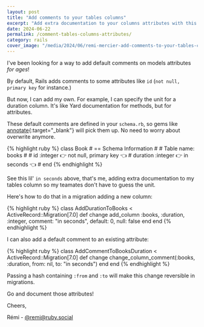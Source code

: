 ```yaml
---
layout: post
title: "Add comments to your tables columns"
excerpt: "Add extra documentation to your columns attributes with this one simple trick."
date: 2024-06-22
permalink: /comment-tables-columns-attributes/
category: rails
cover_image: "/media/2024/06/remi-mercier-add-comments-to-your-tables-columns.png"
---
```


I've been looking for a way to add default comments on models attributes *for ages*!

By default, Rails adds comments to some attributes like `id` (`not null, primary key` for instance.)

But now, I can add my own. For example, I can specify the unit for a duration column. It's like Yard documentation for methods, but for attributes.

These default comments are defined in your `schema.rb`, so gems like [annotate](https://github.com/ctran/annotate_models){:target="\_blank"} will pick them up. No need to worry about overwrite anymore.

{% highlight ruby %}
  class Book
    # == Schema Information
    #
    # Table name: books
    #
    #  id          :integer    👉 not null, primary key 👈
    #  duration    :integer   👉 in seconds 👈
    #
  end
{% endhighlight %}

See this lil' `in seconds` above, that's me, adding extra documentation to my tables column so my teamates don't have to guess the unit.

Here's how to do that in a migration adding a new column:

{% highlight ruby %}
class AddDurationToBooks < ActiveRecord::Migration[7.0]
  def change
    add_column :books, :duration, :integer, comment: "in seconds", default: 0, null: false
  end
end
{% endhighlight %}

I can also add a default comment to an existing attribute:

{% highlight ruby %}
class AddCommentToBooksDuration < ActiveRecord::Migration[7.0]
  def change
    change_column_comment(:books, :duration, from: nil, to: "in seconds")
  end
end
{% endhighlight %}

Passing a hash containing `:from` and `:to` will make this change reversible in migrations.

Go and document those attributes!

Cheers,

Rémi - [@remi@ruby.social](https://ruby.social/@remi)
